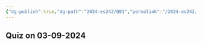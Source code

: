 ```yaml
---
{"dg-publish":true,"dg-path":"2024-es242/Q01","permalink":"/2024-es242/q01/"}
---
```


## Quiz on 03-09-2024
